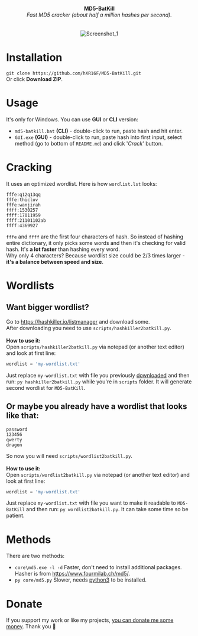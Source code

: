 <p align="center">
	<b>MD5-BatKill</b>
	<br>
  <i>Fast MD5 cracker (about half a million hashes per second).</i>
	<br><br><br>
	<img alt="Screenshot_1" src="https://user-images.githubusercontent.com/48186982/80112573-8b25b100-8581-11ea-92a4-535e4c759919.png">
</p>

# Installation
`git clone https://github.com/hXR16F/MD5-BatKill.git`\
Or click **Download ZIP**.

# Usage
It's only for Windows. You can use **GUI** or **CLI** version:
* `md5-batkill.bat` **(CLI)** - double-click to run, paste hash and hit enter.
* `GUI.exe` **(GUI)** - double-click to run, paste hash into first input, select method (go to bottom of `README.md`) and click '*Crack*' button.

# Cracking
It uses an optimized wordlist. Here is how `wordlist.lst` looks:
```
fffe:q12q13qq
fffe:thicluv
fffe:wanjirah
ffff:1530257
ffff:17011959
ffff:21101102ab
ffff:4369927
```
`fffe` and `ffff` are the first four characters of hash. So instead of hashing entire dictionary, it only picks some words and then it's checking for valid hash. It's **a lot faster** than hashing every word.\
Why only 4 characters? Because wordlist size could be 2/3 times larger - **it's a balance between speed and size**.

# Wordlists
## Want bigger wordlist?
Go to https://hashkiller.io/listmanager and download some.\
After downloading you need to use `scripts/hashkiller2batkill.py`.\
\
**How to use it:**\
Open `scripts/hashkiller2batkill.py` via notepad (or another text editor) and look at first line:
```python
wordlist = 'my-wordlist.txt'
```
Just replace `my-wordlist.txt` with file you previously [downloaded](https://hashkiller.io/listmanager) and then run: `py hashkiller2batkill.py` while you're in `scripts` folder. It will generate second wordlist for `MD5-BatKill`.

## Or maybe you already have a wordlist that looks like that:
```
password
123456
qwerty
dragon
```
So now you will need `scripts/wordlist2batkill.py`.\
\
**How to use it:**\
Open `scripts/wordlist2batkill.py` via notepad (or another text editor) and look at first line:
```python
wordlist = 'my-wordlist.txt'
```
Just replace `my-wordlist.txt` with file you want to make it readable to `MD5-BatKill` and then run: `py wordlist2batkill.py`. It can take some time so be patient.

# Methods
There are two methods:
* `core\md5.exe -l -d` Faster, don't need to install additional packages. Hasher is from https://www.fourmilab.ch/md5/.
* `py core/md5.py` Slower, needs [python3](https://www.python.org/downloads/) to be installed.

# Donate
If you support my work or like my projects, [you can donate me some money](https://github.com/hXR16F/donate/blob/master/README.md). Thank you 💙
